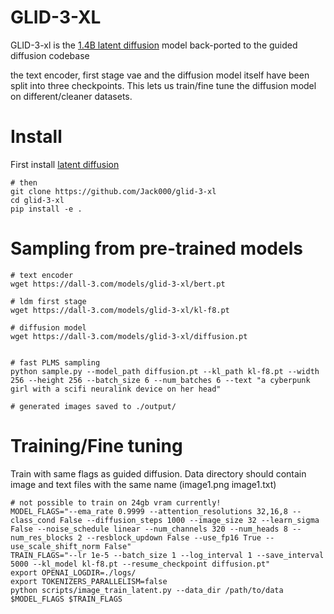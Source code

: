 # GLID-3-XL

GLID-3-xl is the [1.4B latent diffusion](https://github.com/CompVis/latent-diffusion#april-2022) model back-ported to the guided diffusion codebase

the text encoder, first stage vae and the diffusion model itself have been split into three checkpoints. This lets us train/fine tune the diffusion model on different/cleaner datasets.

# Install

First install [latent diffusion](https://github.com/CompVis/latent-diffusion)
```
# then
git clone https://github.com/Jack000/glid-3-xl
cd glid-3-xl
pip install -e .
```

# Sampling from pre-trained models

```
# text encoder
wget https://dall-3.com/models/glid-3-xl/bert.pt

# ldm first stage
wget https://dall-3.com/models/glid-3-xl/kl-f8.pt

# diffusion model
wget https://dall-3.com/models/glid-3-xl/diffusion.pt


# fast PLMS sampling
python sample.py --model_path diffusion.pt --kl_path kl-f8.pt --width 256 --height 256 --batch_size 6 --num_batches 6 --text "a cyberpunk girl with a scifi neuralink device on her head"

# generated images saved to ./output/
```

# Training/Fine tuning
Train with same flags as guided diffusion. Data directory should contain image and text files with the same name (image1.png image1.txt)

```
# not possible to train on 24gb vram currently!
MODEL_FLAGS="--ema_rate 0.9999 --attention_resolutions 32,16,8 --class_cond False --diffusion_steps 1000 --image_size 32 --learn_sigma False --noise_schedule linear --num_channels 320 --num_heads 8 --num_res_blocks 2 --resblock_updown False --use_fp16 True --use_scale_shift_norm False"
TRAIN_FLAGS="--lr 1e-5 --batch_size 1 --log_interval 1 --save_interval 5000 --kl_model kl-f8.pt --resume_checkpoint diffusion.pt"
export OPENAI_LOGDIR=./logs/
export TOKENIZERS_PARALLELISM=false
python scripts/image_train_latent.py --data_dir /path/to/data $MODEL_FLAGS $TRAIN_FLAGS
```
